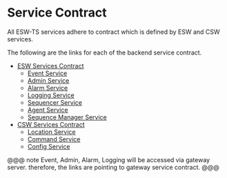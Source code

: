 # Service Contract

All ESW-TS services adhere to contract which is defined by ESW and CSW services.

The following are the links for each of the backend service contract.

- [ESW Services Contract](https://github.com/tmtsoftware/tmtsoftware.github.io/tree/master/esw/$esw-version$/contracts)
  - [Event Service](https://github.com/tmtsoftware/tmtsoftware.github.io/tree/master/esw/$esw-version$/contracts/gateway-service)
  - [Admin Service](https://github.com/tmtsoftware/tmtsoftware.github.io/tree/master/esw/$esw-version$/contracts/gateway-service)
  - [Alarm Service](https://github.com/tmtsoftware/tmtsoftware.github.io/tree/master/esw/$esw-version$/contracts/gateway-service)
  - [Logging Service](https://github.com/tmtsoftware/tmtsoftware.github.io/tree/master/esw/$esw-version$/contracts/gateway-service)
  - [Sequencer Service](https://github.com/tmtsoftware/tmtsoftware.github.io/tree/master/esw/$esw-version$/contracts/sequencer-service)
  - [Agent Service](https://github.com/tmtsoftware/tmtsoftware.github.io/tree/master/esw/$esw-version$/contracts/agent-service)
  - [Sequence Manager Service](https://github.com/tmtsoftware/tmtsoftware.github.io/tree/master/esw/$esw-version$/contracts/sequence-manager-service)
- [CSW Services Contract](https://github.com/tmtsoftware/tmtsoftware.github.io/tree/master/csw/$csw-version$/contracts)
  - [Location Service](https://github.com/tmtsoftware/tmtsoftware.github.io/tree/master/csw/$csw-version$/contracts/location-service)
  - [Command Service](https://github.com/tmtsoftware/tmtsoftware.github.io/tree/master/csw/$csw-version$/contracts/command-service)
  - [Config Service](https://github.com/tmtsoftware/tmtsoftware.github.io/tree/master/csw/$csw-version$/contracts/config-service)

@@@ note
Event, Admin, Alarm, Logging will be accessed via gateway server. therefore, the links are pointing to gateway service contract.
@@@
